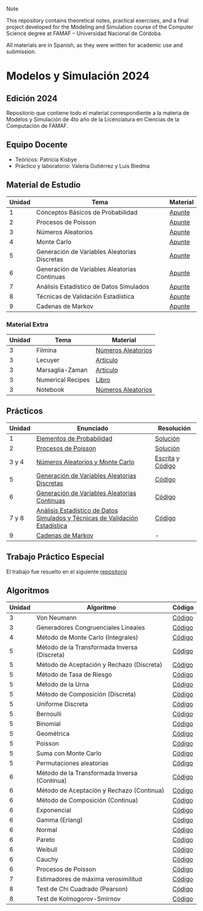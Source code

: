> [!note]
> This repository contains theoretical notes, practical exercises, and a final project developed for the Modeling and Simulation course of the Computer Science degree at FAMAF – Universidad Nacional de Córdoba.
>
> All materials are in Spanish, as they were written for academic use and submission.

# Modelos y Simulación 2024

## Edición 2024

Repositorio que contiene todo el material correspondiente a la materia de Modelos y Simulación de 4to año de la Licenciatura en Ciencias de la Computación de FAMAF.


## Equipo Docente

- Teóricos: Patricia Kisbye
- Práctico y laboratorio: Valeria Gutiérrez y Luis Biedma

## Material de Estudio

| Unidad | Tema | Material |
|--------|------|----------|
| 1 | Conceptos Básicos de Probabilidad | [Apunte](/clases/teorico/01_conceptos_basicos_probabilidad.pdf) |
| 2 | Procesos de Poisson | [Apunte](/clases/teorico/02_procesos_de_poisson.pdf) |
| 3 | Números Aleatorios | [Apunte](/clases/teorico/03_numeros_aleatorios.pdf) |
| 4 | Monte Carlo | [Apunte](/clases/teorico/04_monte_carlo.pdf) |
| 5 | Generación de Variables Aleatorias Discretas | [Apunte](/clases/teorico/05_generacion_variables_aleatorias_discretas.pdf) |
| 6 | Generación de Variables Aleatorias Continuas | [Apunte](/clases/teorico/06_generacion_variables_aleatorias_continuas.pdf) |
| 7 | Análisis Estadístico de Datos Simulados | [Apunte](./clases/teorico/07_analisis_estadistico_de_datos_simulados.pdf) |
| 8 | Técnicas de Validación Estadística | [Apunte](./clases/teorico/08_tecnicas_de_validacion_estadistica.pdf) |
| 9 | Cadenas de Markov | [Apunte](./clases/teorico/09_cadenas_de_markov.pdf) |

### Material Extra

| Unidad | Tema | Material |
|------|----------|----------|
| 3 | Filmina | [Números Aleatorios](/clases/material_extra/03.01_numeros_aleatorios_filmina.pdf) |
| 3 | Lecuyer | [Artículo](/clases/material_extra/03.02_lecuyer.pdf) |
| 3 | Marsaglia-Zaman | [Artículo](/clases/material_extra/03.03_marsaglia-zaman.pdf) |
| 3 | Numerical Recipes | [Libro](/clases/material_extra/03.04_numerical_recipes.pdf) |
| 3 | Notebook | [Números Aleatorios](/clases/notebooks/03.05_numeros_aleatorios.ipynb) |

## Prácticos

| Unidad | Enunciado | Resolución |
|--------|-----------|------------|
| 1 | [Elementos de Probabilidad](/practicos/enunciados/01_guia_elementos_de_probabilidad.pdf) | [Solución](/practicos/soluciones/01_guia_soluciones.pdf) |
| 2 | [Procesos de Poisson](/practicos/enunciados/02_guia_procesos_de_poisson.pdf) | [Solución](/practicos/soluciones/02_guia_soluciones.pdf) |
| 3 y 4 | [Números Aleatorios y Monte Carlo](/practicos/enunciados/03_guia_numeros_aleatorios_y_monte_carlo.pdf) | [Escrita](./practicos/soluciones/03_guia_soluciones.pdf) y [Código](./practicos/soluciones/03_guia_soluciones.ipynb) |
| 5 | [Generación de Variables Aleatorias Discretas](/practicos/enunciados/04_guia_generacion_variables_aleatorias_discretas.pdf) | [Código](./practicos/soluciones/04_guia_soluciones.ipynb) |
| 6 | [Generación de Variables Aleatorias Continuas](/practicos/enunciados/05_guia_generacion_variables_aleatorias_continuas.pdf) | [Código](./practicos/soluciones/05_guia_soluciones.ipynb) |
| 7 y 8 | [Análisis Estadístico de Datos Simulados y Técnicas de Validación Estadística](./practicos/enunciados/06_guias_analisis_y_tecnicas_de_validacion_estadisticas.pdf) | [Código](./practicos/soluciones/06_guia_soluciones.ipynb) |
| 9 | [Cadenas de Markov](./practicos/enunciados/07_guia_cadenas_de_markov.pdf) | - |

## Trabajo Práctico Especial

El trabajo fue resuelto en el siguiente [repositorio](https://github.com/helcsnewsxd/famaf-computer_science-models_and_simulation-probability_distribution_selection)

## Algoritmos

| Unidad | Algoritmo | Código |
|--------|-----------|--------|
| 3 | Von Neumann | [Código](./algoritmos/random_numbers/von_Neumann.py) |
| 3 | Generadores Congruenciales Lineales | [Código](./algoritmos/random_numbers/linear_congruential_generators.py) |
| 4 | Método de Monte Carlo (Integrales) | [Código](./algoritmos/random_numbers/monte_carlo.py) |
| 5 | Método de la Transformada Inversa (Discreta) | [Código](./algoritmos/discrete_variables/inverse_method_discrete.py) |
| 5 | Método de Aceptación y Rechazo (Discreta) | [Código](./algoritmos/discrete_variables/rejection_method_discrete.py) |
| 5 | Método de Tasa de Riesgo | [Código](./algoritmos/discrete_variables/risk_rate_method.py) |
| 5 | Método de la Urna | [Código](./algoritmos/discrete_variables/urn_method.py) |
| 5 | Método de Composición (Discreta) | [Código](./algoritmos/discrete_variables/composition_method_discrete.py) |
| 5 | Uniforme Discreta | [Código](./algoritmos/discrete_variables/uniform_discrete.py) |
| 5 | Bernoulli | [Código](./algoritmos/discrete_variables/bernoulli.py) |
| 5 | Binomial | [Código](./algoritmos/discrete_variables/binomial.py) |
| 5 | Geométrica | [Código](./algoritmos/discrete_variables/geometric.py) |
| 5 | Poisson | [Código](./algoritmos/discrete_variables/poisson.py) |
| 5 | Suma con Monte Carlo | [Código](./algoritmos/discrete_variables/monte_carlo_sum.py) |
| 5 | Permutaciones aleatorias | [Código](./algoritmos/discrete_variables/random_permutation.py) |
| 6 | Método de la Transformada Inversa (Continua) | [Código](./algoritmos/continuous_variables/inverse_method_continuous.py) |
| 6 | Método de Aceptación y Rechazo (Continua) | [Código](./algoritmos/continuous_variables/rejection_method_continuous.py) |
| 6 | Método de Composición (Continua) | [Código](./algoritmos/continuous_variables/composition_method_continuous.py) |
| 6 | Exponencial | [Código](./algoritmos/continuous_variables/exponential.py) |
| 6 | Gamma (Erlang) | [Código](./algoritmos/continuous_variables/gamma.py) |
| 6 | Normal | [Código](./algoritmos/continuous_variables/normal.py) |
| 6 | Pareto | [Código](./algoritmos/continuous_variables/pareto.py) |
| 6 | Weibull | [Código](./algoritmos/continuous_variables/weibull.py) |
| 6 | Cauchy | [Código](./algoritmos/continuous_variables/cauchy.py) |
| 6 | Procesos de Poisson | [Código](./algoritmos/continuous_variables/poisson_process.py) |
| 7 | Estimadores de máxima verosimilitud | [Código](./algoritmos/statistical_analysis_and_validation/estimators.py) |
| 8 | Test de Chi Cuadrado (Pearson) | [Código](./algoritmos/statistical_analysis_and_validation/pearson.py) |
| 8 | Test de Kolmogorov-Smirnov | [Código](./algoritmos/statistical_analysis_and_validation/kolmogorov.py) |
